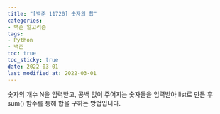 ```yaml
---
title: "[백준 11720] 숫자의 합"
categories: 
- 백준_알고리즘
tags:
- Python
- 백준
toc: true
toc_sticky: true
date: 2022-03-01
last_modified_at: 2022-03-01
---
```


숫자의 개수 N을 입력받고, 공백 없이 주어지는 숫자들을 입력받아 list로 만든 후 sum() 함수를 통해 합을 구하는 방법입니다.

<script src="https://gist.github.com/Ryumaker/f7c10c0b8c9c3c3dc2ea8c2000f69bbd.js"></script>

